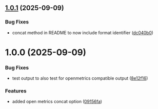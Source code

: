## [1.0.1](https://github.com/SourceRegistry/node-prometheus/compare/v1.0.0...v1.0.1) (2025-09-09)


### Bug Fixes

* concat method in README to now include format identifier ([dc040b0](https://github.com/SourceRegistry/node-prometheus/commit/dc040b0de3be422cb0f95b8d428f0343fb02fed2))

# 1.0.0 (2025-09-09)


### Bug Fixes

* test output to also test for openmetrics compatible output ([8e12f16](https://github.com/SourceRegistry/node-prometheus/commit/8e12f1637a584a9239238ed87562c58a91fb0486))


### Features

* added open metrics concat option ([09156fa](https://github.com/SourceRegistry/node-prometheus/commit/09156fa5579dcba63fc403534c47f8fd072eb320))
